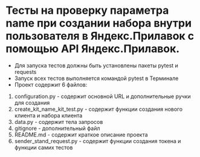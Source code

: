 ﻿# Тесты на проверку параметра name при создании набора внутри пользователя в Яндекс.Прилавок с помощью API Яндекс.Прилавок.
- Для запуска тестов должны быть установлены пакеты pytest и requests
- Запуск всех тестов выполняется командой pytest в Терминале
- Проект содержит 6 файлов:
1. configuration.py - содержит основной URL и дополнительные ручки для создания 
2. create_kit_name_kit_test.py - содержит функции создания нового клиента и набора клиента
3. data.py - содержит тела запросов
4. gitignore - дополнительный файл
5. README.md - содержит краткое описание проекта
6. sender_stand_request.py - содержит функции создания токена и функции самих тестов